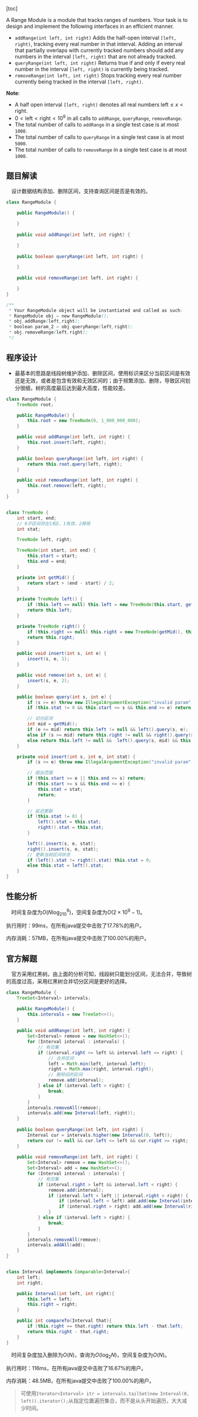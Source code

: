 [toc]

A Range Module is a module that tracks ranges of numbers. Your task is to design and implement the following interfaces in an efficient manner.

* `addRange(int left, int right)` Adds the half-open interval `[left, right)`, tracking every real number in that interval. Adding an interval that partially overlaps with currently tracked numbers should add any numbers in the interval `[left, right)` that are not already tracked.
* `queryRange(int left, int right)` Returns true if and only if every real number in the interval `[left, right)` is currently being tracked.
* `removeRange(int left, int right)` Stops tracking every real number currently being tracked in the interval `[left, right)`.

**Note**:

* A half open interval `[left, right)` denotes all real numbers $\text{left} \le x < \text{right}$.
* $0 < \text{left} < \text{right} < 10^9$ in all calls to `addRange`, `queryRange`, `removeRange`.
* The total number of calls to `addRange` in a single test case is at most `1000`.
* The total number of calls to `queryRange` in a single test case is at most `5000`.
* The total number of calls to `removeRange` in a single test case is at most `1000`.



## 题目解读

&emsp;设计数据结构添加、删除区间，支持查询区间是否是有效的。

```java
class RangeModule {

    public RangeModule() {

    }
    
    public void addRange(int left, int right) {

    }
    
    public boolean queryRange(int left, int right) {

    }
    
    public void removeRange(int left, int right) {

    }
}

/**
 * Your RangeModule object will be instantiated and called as such:
 * RangeModule obj = new RangeModule();
 * obj.addRange(left,right);
 * boolean param_2 = obj.queryRange(left,right);
 * obj.removeRange(left,right);
 */
```

## 程序设计

* 最基本的思路是线段树维护添加、删除区间，使用标识来区分当前区间是有效还是无效，或者是包含有效和无效区间的；由于频繁添加、删除，导致区间划分很细，树的高度最后达到最大高度，性能较差。

```java
class RangeModule {
    TreeNode root;

    public RangeModule() {
        this.root = new TreeNode(0, 1_000_000_000);
    }

    public void addRange(int left, int right) {
        this.root.insert(left, right);
    }

    public boolean queryRange(int left, int right) {
        return this.root.query(left, right);
    }

    public void removeRange(int left, int right) {
        this.root.remove(left, right);
    }
}


class TreeNode {
    int start, end;
    // 0子区间存在1和2，1有效，2移除
    int stat;

    TreeNode left, right;

    TreeNode(int start, int end) {
        this.start = start;
        this.end = end;
    }

    private int getMid() {
        return start + (end - start) / 2;
    }

    private TreeNode left() {
        if (this.left == null) this.left = new TreeNode(this.start, getMid());
        return this.left;
    }

    private TreeNode right() {
        if (this.right == null) this.right = new TreeNode(getMid(), this.end);
        return this.right;
    }

    public void insert(int s, int e) {
        insert(s, e, 1);
    }

    public void remove(int s, int e) {
        insert(s, e, 2);
    }

    public boolean query(int s, int e) {
        if (s >= e) throw new IllegalArgumentException("invalid param");
        if (this.stat != 0 && this.start <= s && this.end >= e) return this.stat == 1;

        // 切分区间
        int mid = getMid();
        if (e <= mid) return this.left != null && left().query(s, e);
        else if (s >= mid) return this.right != null && right().query(s, e);
        else return this.left != null &&  left().query(s, mid) && this.right != null && right().query(mid, e);
    }

    private void insert(int s, int e, int stat) {
        if (s >= e) throw new IllegalArgumentException("invalid param");

        // 超出范围
        if (this.start >= e || this.end <= s) return;
        if (this.start >= s && this.end <= e) {
            this.stat = stat;
            return;
        }

        // 延迟更新
        if (this.stat != 0) {
            left().stat = this.stat;
            right().stat = this.stat;
        }

        left().insert(s, e, stat);
        right().insert(s, e, stat);
        // 更新当前区间状态
        if (left().stat != right().stat) this.stat = 0;
        else this.stat = left().stat;
    }
}
```

## 性能分析

&emsp;时间复杂度为$O(N\log_210^9)$，空间复杂度为$O(2 \times 10^9 - 1)$。

执行用时：99ms，在所有java提交中击败了17.78%的用户。

内存消耗：57MB，在所有java提交中击败了100.00%的用户。

## 官方解题

&emsp;官方采用红黑树。由上面的分析可知，线段树只能划分区间，无法合并，导致树的高度过高，采用红黑树合并切分区间是更好的选择。

```java
class RangeModule {
    TreeSet<Interval> intervals;

    public RangeModule() {
        this.intervals = new TreeSet<>();
    }
    
    public void addRange(int left, int right) {
        Set<Interval> remove = new HashSet<>();
        for (Interval interval : intervals) {
            // 有交集
            if (interval.right >= left && interval.left <= right) {
                // 合并区间
                left = Math.min(left, interval.left);
                right = Math.max(right, interval.right);
                // 删除旧的区间
                remove.add(interval);
            } else if (interval.left > right) {
                break;
            }
        }
        intervals.removeAll(remove);
        intervals.add(new Interval(left, right));
    }
    
    public boolean queryRange(int left, int right) {
        Interval cur = intervals.higher(new Interval(0, left));
        return cur != null && cur.left <= left && cur.right >= right;
    }
    
    public void removeRange(int left, int right) {
        Set<Interval> remove = new HashSet<>();
        Set<Interval> add = new HashSet<>();
        for (Interval interval : intervals) {
            // 有交集
            if (interval.right > left && interval.left < right) {
                remove.add(interval);
                if (interval.left < left || interval.right > right) {
                    if (interval.left < left) add.add(new Interval(interval.left, left));
                    if (interval.right > right) add.add(new Interval(right, interval.right));
                }
            } else if (interval.left > right) {
                break;
            }
        }
        intervals.removeAll(remove);
        intervals.addAll(add);
    }
}


class Interval implements Comparable<Interval>{
    int left;
    int right;

    public Interval(int left, int right){
        this.left = left;
        this.right = right;
    }

    public int compareTo(Interval that){
        if (this.right == that.right) return this.left - that.left;
        return this.right - that.right;
    }
}
```

&emsp;时间复杂度加入删除为$O(N)$，查询为$O(\log_2N)$，空间复杂度为$O(N)$。

执行用时：116ms，在所有java提交中击败了16.67%的用户。

内存消耗：48.5MB，在所有java提交中击败了100.00%的用户。

> 可使用`Iterator<Interval> itr = intervals.tailSet(new Interval(0, left)).iterator();`从指定位置遍历集合，而不是从头开始遍历，大大减少时间。